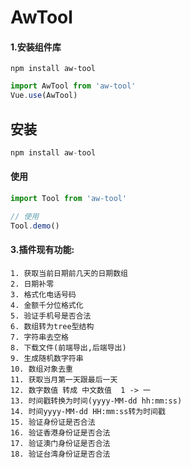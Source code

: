 # AwTool

#### 1.安装组件库

```shell
npm install aw-tool
```

```javascript
import AwTool from 'aw-tool'
Vue.use(AwTool)
```

## 安装

```javascript
npm install aw-tool
```

#### 使用

```js
import Tool from 'aw-tool'

// 使用
Tool.demo()
```

#### 3.插件现有功能:

```doc
1. 获取当前日期前几天的日期数组
2. 日期补零
3. 格式化电话号码
4. 金额千分位格式化
5. 验证手机号是否合法
6. 数组转为tree型结构
7. 字符串去空格
8. 下载文件(前端导出,后端导出)
9. 生成随机数字符串
10. 数组对象去重
11. 获取当月第一天跟最后一天
12. 数字数值 转成 中文数值  1 -> 一
13. 时间戳转换为时间(yyyy-MM-dd hh:mm:ss)
14. 时间yyyy-MM-dd HH:mm:ss转为时间戳
15. 验证身份证是否合法
16. 验证香港身份证是否合法
17. 验证澳门身份证是否合法
18. 验证台湾身份证是否合法
```
